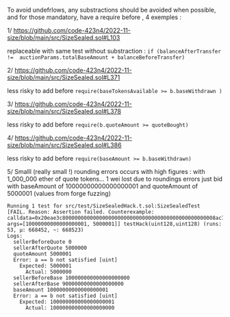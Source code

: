 To avoid undefrlows, any substractions should be avoided when possible, and for those mandatory, have a require before , 4 exemples :

1/ https://github.com/code-423n4/2022-11-size/blob/main/src/SizeSealed.sol#L103

replaceable with same test without substraction :
`if (balanceAfterTransfer  !=  auctionParams.totalBaseAmount + balanceBeforeTransfer) `

2/ https://github.com/code-423n4/2022-11-size/blob/main/src/SizeSealed.sol#L371

less risky to add before `require(baseTokensAvailable >= b.baseWithdrawn )`

3/ https://github.com/code-423n4/2022-11-size/blob/main/src/SizeSealed.sol#L378

less risky to add before `require(b.quoteAmount >= quoteBought)`

4/ https://github.com/code-423n4/2022-11-size/blob/main/src/SizeSealed.sol#L386

less risky to add before `require(baseAmount >= b.baseWithdrawn)`

5/ Smalll (really small !) rounding errors occurs with high figures :
with 1_000_000 ether of quote tokens...  1 wei  lost due to roundings errors
just bid with baseAmount of 10000000000000000001 and quoteAmount of 5000001
(values from forge fuzzing)

```
Running 1 test for src/test/SizeSealedHack.t.sol:SizeSealedTest
[FAIL. Reason: Assertion failed. Counterexample: calldata=0x20eae3c80000000000000000000000000000000000000000000000008ac7230489e8000100000000000000000000000000000000000000000000000000000000004c4b41, args=[10000000000000000001, 5000001]] testHack(uint128,uint128) (runs: 53, μ: 668452, ~: 668523)
Logs:
  sellerBeforeQuote 0
  sellerAfterQuote 5000000
  quoteAmount 5000001
  Error: a == b not satisfied [uint]
    Expected: 5000001
      Actual: 5000000
  sellerBeforeBase 100000000000000000000
  sellerAfterBase 90000000000000000000
  baseAmount 10000000000000000001
  Error: a == b not satisfied [uint]
    Expected: 100000000000000000001
      Actual: 100000000000000000000
```

